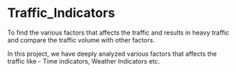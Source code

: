 # Traffic_Indicators
To find the various factors that affects the traffic and results in heavy traffic and compare the traffic volume with other factors.

In this project, we have deeply analyzed various factors that affects the traffic like - Time indicators, Weather Indicators etc. 
